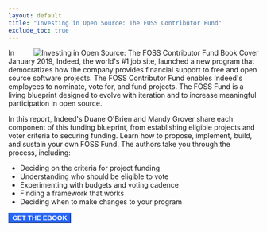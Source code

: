 ```yaml
---
layout: default
title: "Investing in Open Source: The FOSS Contributor Fund"
exclude_toc: true
---
```

<img align="right" src="{{ site.baseurl }}/images/investing in open source book cover.jpeg" alt="Investing in Open Source: The FOSS Contributor Fund Book Cover" style="width:auto;height:auto;padding-left:30px;"/>

<div style="page-break-after: always;"></div>


In January 2019, Indeed, the world's #1 job site, launched a new program that democratizes how the company provides financial support to free and open source software projects. The FOSS Contributor Fund enables Indeed's employees to nominate, vote for, and fund projects. The FOSS Fund is a living blueprint designed to evolve with iteration and to increase meaningful participation in open source.

In this report, Indeed's Duane O'Brien and Mandy Grover share each component of this funding blueprint, from establishing eligible projects and voter criteria to securing funding. Learn how to propose, implement, build, and sustain your own FOSS Fund. The authors take you through the process, including:

* Deciding on the criteria for project funding
* Understanding who should be eligible to vote
* Experimenting with budgets and voting cadence
* Finding a framework that works
* Deciding when to make changes to your program

<div style="page-break-after: always;"></div>

<button style="background:#2965f3;color:white;font-weight:bold;border-color:#2965f3;" name="button" onclick="https://learning.oreilly.com/library/view/investing-in-open/9781098111915/">GET THE EBOOK</button>



